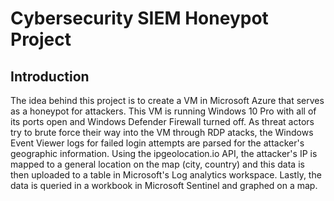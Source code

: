 # Cybersecurity SIEM Honeypot Project

## Introduction
The idea behind this project is to create a VM in Microsoft Azure that serves as a honeypot for attackers. This VM is running Windows 10 Pro with all of its ports open and Windows Defender Firewall turned off. As threat actors try to brute force their way into the VM through RDP atacks, the Windows Event Viewer logs for failed login attempts are parsed for the attacker's geographic information. Using the ipgeolocation.io API, the attacker's IP is mapped to a general location on the map (city, country) and this data is then uploaded to a table in Microsoft's Log analytics workspace. Lastly, the data is queried in a workbook in Microsoft Sentinel and graphed on a map.
